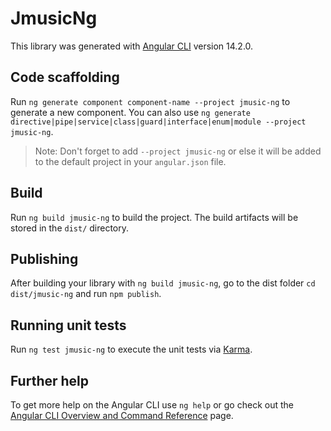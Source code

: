 # JmusicNg

This library was generated with [Angular CLI](https://github.com/angular/angular-cli) version 14.2.0.

## Code scaffolding

Run `ng generate component component-name --project jmusic-ng` to generate a new component. You can also use `ng generate directive|pipe|service|class|guard|interface|enum|module --project jmusic-ng`.
> Note: Don't forget to add `--project jmusic-ng` or else it will be added to the default project in your `angular.json` file. 

## Build

Run `ng build jmusic-ng` to build the project. The build artifacts will be stored in the `dist/` directory.

## Publishing

After building your library with `ng build jmusic-ng`, go to the dist folder `cd dist/jmusic-ng` and run `npm publish`.

## Running unit tests

Run `ng test jmusic-ng` to execute the unit tests via [Karma](https://karma-runner.github.io).

## Further help

To get more help on the Angular CLI use `ng help` or go check out the [Angular CLI Overview and Command Reference](https://angular.io/cli) page.
